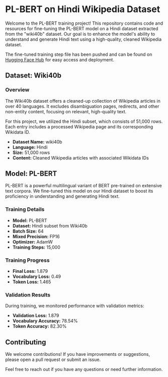# PL-BERT on Hindi Wikipedia Dataset

Welcome to the PL-BERT training project! This repository contains code and resources for fine-tuning the PL-BERT model on a Hindi dataset extracted from the "wiki40b" dataset. Our goal is to enhance the model's ability to understand and generate Hindi text using a high-quality, cleaned Wikipedia dataset.

The fine-tuned training step file has been pushed and can be found on [Hugging Face Hub](https://huggingface.co/meAtIonio/fine-tuned-PL_BERT-hindi/tree/main) for easy access and deployment.

## Dataset: Wiki40b

### Overview
The Wiki40b dataset offers a cleaned-up collection of Wikipedia articles in over 40 languages. It excludes disambiguation pages, redirects, and other non-entity content, focusing on relevant, high-quality text. 

For this project, we utilized the Hindi subset, which consists of 51,000 rows. Each entry includes a processed Wikipedia page and its corresponding Wikidata ID.

- **Dataset Name:** wiki40b
- **Language:** Hindi
- **Size:** 51,000 rows
- **Content:** Cleaned Wikipedia articles with associated Wikidata IDs

## Model: PL-BERT

PL-BERT is a powerful multilingual variant of BERT pre-trained on extensive text corpora. We fine-tuned this model on our Hindi dataset to boost its proficiency in understanding and generating Hindi text.

### Training Details

- **Model:** PL-BERT
- **Dataset:** Hindi subset from Wiki40b
- **Batch Size:** 64
- **Mixed Precision:** FP16
- **Optimizer:** AdamW
- **Training Steps:** 15,000

### Training Progress

- **Final Loss:** 1.879
- **Vocabulary Loss:** 0.49
- **Token Loss:** 1.465

### Validation Results

During training, we monitored performance with validation metrics:

- **Validation Loss:** 1.879
- **Vocabulary Accuracy:** 78.54%
- **Token Accuracy:** 82.30%

## Contributing

We welcome contributions! If you have improvements or suggestions, please open a pull request or submit an issue.

Feel free to reach out if you have any questions or need further information.

